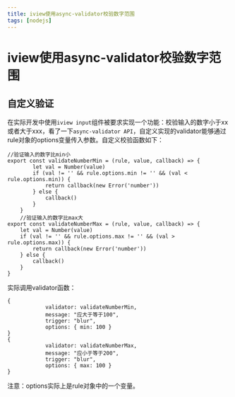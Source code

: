 ```yaml
---
title: iview使用async-validator校验数字范围
tags: [nodejs]
---
```

# iview使用async-validator校验数字范围
## 自定义验证
在实际开发中使用`iview input`组件被要求实现一个功能：校验输入的数字小于xx或者大于xxx，看了一下`async-validator API`，自定义实现的validator能够通过rule对象的options变量传入参数。自定义校验函数如下：
```
//验证输入的数字比min小
export const validateNumberMin = (rule, value, callback) => {
        let val = Number(value)
        if (val != '' && rule.options.min != '' && (val < rule.options.min)) {
            return callback(new Error('number'))
        } else {
            callback()
        }
    }
    //验证输入的数字比max大
export const validateNumberMax = (rule, value, callback) => {
    let val = Number(value)
    if (val != '' && rule.options.max != '' && (val > rule.options.max)) {
        return callback(new Error('number'))
    } else {
        callback()
    }
}
```
实际调用validator函数：
```
{
            validator: validateNumberMin,
            message: "应大于等于100",
            trigger: "blur",
            options: { min: 100 }
}
{
            validator: validateNumberMax,
            message: "应小于等于200",
            trigger: "blur",
            options: { max: 100 }
}
```

注意：options实际上是rule对象中的一个变量。